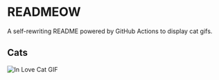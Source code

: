 # READMEOW

A self-rewriting README powered by GitHub Actions to display cat gifs.

## Cats

![In Love Cat GIF](https://media1.giphy.com/media/MDJ9IbxxvDUQM/200.gif?cid=9acd02da0xg31n9v5r0kshwf2o5jlvew57e464xcvtyctv1f&ep=v1_gifs_search&rid=200.gif&ct=g)
